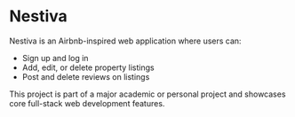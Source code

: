 # Nestiva

Nestiva is an Airbnb-inspired web application where users can:

- Sign up and log in
- Add, edit, or delete property listings
- Post and delete reviews on listings

This project is part of a major academic or personal project and showcases core full-stack web development features.

